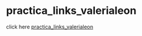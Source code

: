 # practica_links_valerialeon
click here [practica_links_valerialeon](https://valerialeonh.github.io/practica_links_valerialeon/)